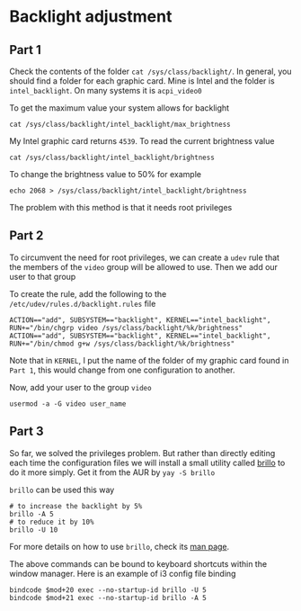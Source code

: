 # Backlight adjustment
## Part 1
Check the contents of the folder ``cat /sys/class/backlight/``. In general, you should find a folder for each graphic card.
Mine is Intel and the folder is ``intel_backlight``. On many systems it is ``acpi_video0``

To get the maximum value your system allows for backlight
````console
cat /sys/class/backlight/intel_backlight/max_brightness
````
My Intel graphic card returns ``4539``. To read the current brightness value
````console
cat /sys/class/backlight/intel_backlight/brightness
````
To change the brightness value to 50% for example
````console
echo 2068 > /sys/class/backlight/intel_backlight/brightness
````
The problem with this method is that it needs root privileges
## Part 2
To circumvent the need for root privileges, we can create a ``udev`` rule that the members of the ``video`` group will be allowed to use. Then we add our user to that group

To create the rule, add the following to the ``/etc/udev/rules.d/backlight.rules`` file
````console
ACTION=="add", SUBSYSTEM=="backlight", KERNEL=="intel_backlight", RUN+="/bin/chgrp video /sys/class/backlight/%k/brightness"
ACTION=="add", SUBSYSTEM=="backlight", KERNEL=="intel_backlight", RUN+="/bin/chmod g+w /sys/class/backlight/%k/brightness"
````
Note that in ``KERNEL``, I put the name of the folder of my graphic card found in ``Part 1``, this would change from one configuration to another.

Now, add your user to the group ``video``
````console
usermod -a -G video user_name
````
## Part 3
So far, we solved the privileges problem. But rather than directly editing each time the configuration files we will install a small utility called [brillo](https://gitlab.com/cameronnemo/brillo) to do it more simply. Get it from the AUR by ``yay -S brillo``

``brillo`` can be used this way
````console
# to increase the backlight by 5%
brillo -A 5
# to reduce it by 10%
brillo -U 10
````

For more details on how to use ``brillo``, check its [man page](https://gitlab.com/cameronnemo/brillo/blob/master/doc/man/brillo.1.md).

The above commands can be bound to keyboard shortcuts within the window manager. Here is an example of i3 config file binding
````console
bindcode $mod+20 exec --no-startup-id brillo -U 5
bindcode $mod+21 exec --no-startup-id brillo -A 5
````
